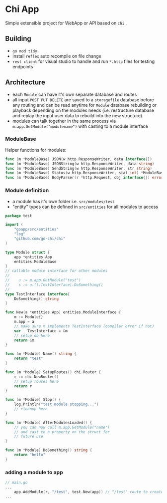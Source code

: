 # Chi App

Simple extensible project for WebApp or API based on `chi` .

## Building

- `go mod tidy` 
- install `reflex` auto recompile on file change
- `rest client` for visual studio to handle and run `*.http` files for testing endpoints

## Architecture

- each `Module` can have it's own separate database and routes
- all input `POST PUT DELETE` are saved to a `storagefile` database before any routing and can be read anytime for `Module` database rebuilding or playback depending on the modules needs (i.e. restructure database and replay the input user data to rebuild into the new structure)
- modules can talk together in the same process via `m.app.GetModule("modulename")` with casting to a module interface

### ModuleBase

Helper functions for modules:

```go
func (m *ModuleBase) JSON(w http.ResponseWriter, data interface{})
func (m *ModuleBase) JSONString(w http.ResponseWriter, data string)
func (m *ModuleBase) SendString(w http.ResponseWriter, str string)
func (m *ModuleBase) Status(w http.ResponseWriter, stat int) *ModuleBase
func (m *ModuleBase) BodyParser(r *http.Request, obj interface{}) error
```

### Module definition

- a module has it's own folder i.e. `src/modules/test`
- "entity" types can be defined in `src/entities` for all modules to access

```go
package test

import (
	"goapp/src/entities"
	"log"
	"github.com/go-chi/chi"
)

type Module struct {
	app *entities.App
	entities.ModuleBase
}
// callable module interface for other modules
//
//	  u := m.app.GetModule("test")
//	  s := u.(t.TestInterface).DoSomething()
//
type TestInterface interface{
    DoSomething() string
}

func New(a *entities.App) entities.ModuleInterface {
	m := Module{}
	m.app = a
    // make sure m implements TestInterface (compiler error if not)
    var _ TestInterface = &m
    // setup db here
	return &m
}

func (m *Module) Name() string {
	return "test"
}

func (m *Module) SetupRoutes() chi.Router {
	r := chi.NewRouter()
	// setup routes here
	return r
}

func (m *Module) Stop() {
	log.Println("test module stopping...")
    // cleanup here
}

func (m *Module) AfterModulesLoaded() {
    // you can now call m.app.GetModule("name")
    // and cast to a property on the struct for
    // future use
}

func (m *Module) DoSomething() string {
    return "hello"
}
```

### adding a module to app

```go
// main.go
...
	app.AddModule(r, "/test", test.New(app)) // "/test" route to create test module under
...
```



